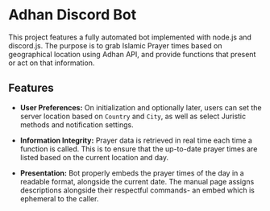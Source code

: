 # Adhan Discord Bot

This project features a fully automated bot implemented with node.js and discord.js. The purpose is to grab Islamic Prayer times based on geographical location using Adhan API, and provide functions that present or act on that information.
## Features
- **User Preferences:** On initialization and optionally later, users can set the server location based on `Country` and `City`, as well as select Juristic methods and notification settings.

- **Information Integrity:** Prayer data is retrieved in real time each time a function is called. This is to ensure that the up-to-date prayer times are listed based on the current location and day. 

- **Presentation:** Bot properly embeds the prayer times of the day in a readable format, alongside the current date. The manual page assigns descriptions alongside their respectful commands- an embed which is ephemeral to the caller.
